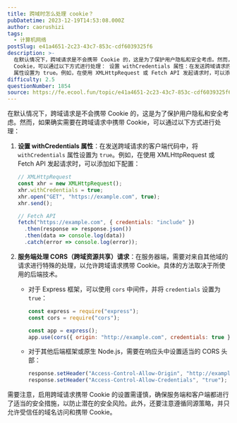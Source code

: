 ```yaml
---
title: 跨域时怎么处理 cookie？
pubDatetime: 2023-12-19T14:53:08.000Z
author: caorushizi
tags:
  - 计算机网络
postSlug: e41a4651-2c23-43c7-853c-cdf6039325f6
description: >-
  在默认情况下，跨域请求是不会携带 Cookie 的，这是为了保护用户隐私和安全考虑。然而，如果确实需要在跨域请求中携带
  Cookie，可以通过以下方式进行处理： 设置 withCredentials 属性：在发送跨域请求的客户端代码中，将 withCredentials
  属性设置为 true。例如，在使用 XMLHttpRequest 或 Fetch API 发起请求时，可以添加如下配置： //
difficulty: 2.5
questionNumber: 1854
source: https://fe.ecool.fun/topic/e41a4651-2c23-43c7-853c-cdf6039325f6
---
```


在默认情况下，跨域请求是不会携带 Cookie 的，这是为了保护用户隐私和安全考虑。然而，如果确实需要在跨域请求中携带 Cookie，可以通过以下方式进行处理：

1. **设置 withCredentials 属性**：在发送跨域请求的客户端代码中，将 `withCredentials` 属性设置为 `true`。例如，在使用 XMLHttpRequest 或 Fetch API 发起请求时，可以添加如下配置：

   ```javascript
   // XMLHttpRequest
   const xhr = new XMLHttpRequest();
   xhr.withCredentials = true;
   xhr.open("GET", "https://example.com", true);
   xhr.send();

   // Fetch API
   fetch("https://example.com", { credentials: "include" })
     .then(response => response.json())
     .then(data => console.log(data))
     .catch(error => console.log(error));
   ```

2. **服务端处理 CORS（跨域资源共享）请求**：在服务器端，需要对来自其他域的请求进行特殊的处理，以允许跨域请求携带 Cookie。具体的方法取决于所使用的后端技术。

   - 对于 Express 框架，可以使用 `cors` 中间件，并将 `credentials` 设置为 `true`：

     ```javascript
     const express = require("express");
     const cors = require("cors");

     const app = express();
     app.use(cors({ origin: "http://example.com", credentials: true }));
     ```

   - 对于其他后端框架或原生 Node.js，需要在响应头中设置适当的 CORS 头部：

     ```javascript
     response.setHeader("Access-Control-Allow-Origin", "http://example.com");
     response.setHeader("Access-Control-Allow-Credentials", "true");
     ```

需要注意，启用跨域请求携带 Cookie 的设置需谨慎，确保服务端和客户端都进行了适当的安全措施，以防止潜在的安全风险。此外，还要注意遵循同源策略，并只允许受信任的域名访问和携带 Cookie。

